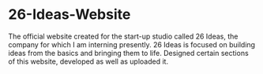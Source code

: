 # 26-Ideas-Website
The official website created for the start-up studio called 26 Ideas, the company for which I am interning presently. 26 Ideas is focused on building ideas from the basics and bringing them to life. Designed certain sections of this website, developed as well as uploaded it.
